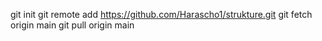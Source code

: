 git init
git remote add https://github.com/Harascho1/strukture.git
git fetch origin main
git pull origin main
